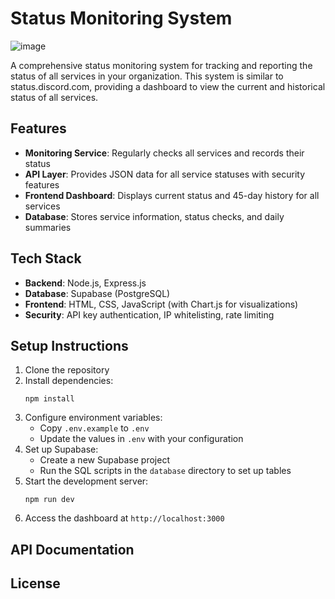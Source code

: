 # Status Monitoring System
![image](https://github.com/user-attachments/assets/ef57abde-30b9-4bc3-bdc3-dc4cbc1e1b98)


A comprehensive status monitoring system for tracking and reporting the status of all services in your organization. This system is similar to status.discord.com, providing a dashboard to view the current and historical status of all services.

## Features

- **Monitoring Service**: Regularly checks all services and records their status
- **API Layer**: Provides JSON data for all service statuses with security features
- **Frontend Dashboard**: Displays current status and 45-day history for all services
- **Database**: Stores service information, status checks, and daily summaries

## Tech Stack

- **Backend**: Node.js, Express.js
- **Database**: Supabase (PostgreSQL)
- **Frontend**: HTML, CSS, JavaScript (with Chart.js for visualizations)
- **Security**: API key authentication, IP whitelisting, rate limiting

## Setup Instructions

1. Clone the repository
2. Install dependencies:
   ```
   npm install
   ```
3. Configure environment variables:
   - Copy `.env.example` to `.env`
   - Update the values in `.env` with your configuration
4. Set up Supabase:
   - Create a new Supabase project
   - Run the SQL scripts in the `database` directory to set up tables
5. Start the development server:
   ```
   npm run dev
   ```
6. Access the dashboard at `http://localhost:3000`

## API Documentation

## License
